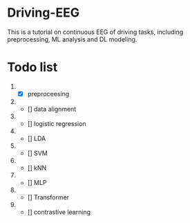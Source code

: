 # Driving-EEG
This is a tutorial on continuous EEG of driving tasks, including preprocessing, ML analysis and DL modeling.

# Todo list
1. - [x] preproceesing
2. - [] data alignment
3. - [] logistic regression
4. - [] LDA
5. - [] SVM
6. - [] kNN
7. - [] MLP
8. - [] Transformer
9. - [] contrastive learning
